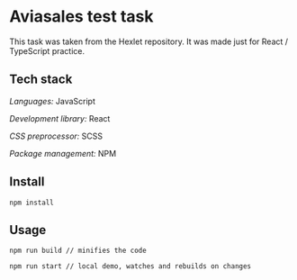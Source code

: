 # Aviasales test task

This task was taken from the Hexlet repository. It was made just for React / TypeScript practice.

## Tech stack

*Languages:* JavaScript

*Development library:* React

*CSS preprocessor:* SCSS

*Package management:* NPM

## Install

```
npm install
```

## Usage

```
npm run build // minifies the code

npm run start // local demo, watches and rebuilds on changes
```
